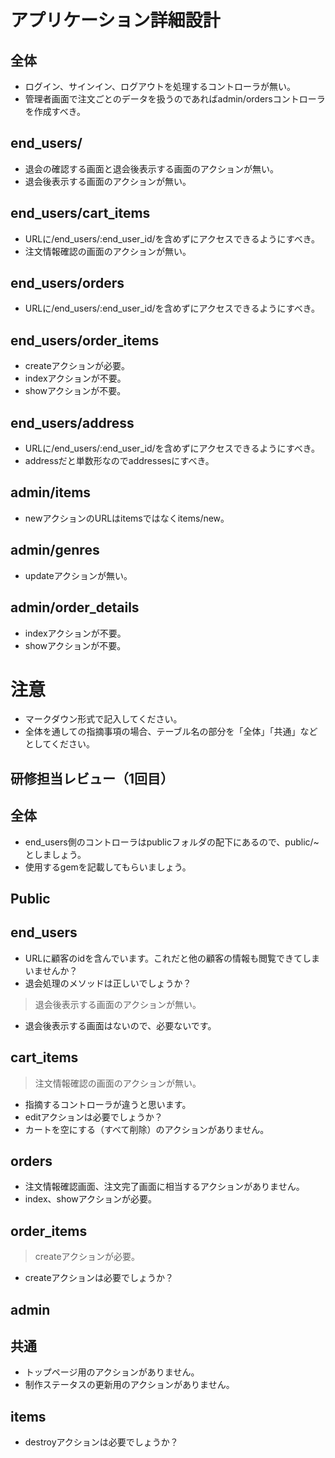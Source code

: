 # アプリケーション詳細設計
## 全体

- ログイン、サインイン、ログアウトを処理するコントローラが無い。
- 管理者画面で注文ごとのデータを扱うのであればadmin/ordersコントローラを作成すべき。
## end_users/
- 退会の確認する画面と退会後表示する画面のアクションが無い。
- 退会後表示する画面のアクションが無い。

## end_users/cart_items
- URLに/end_users/:end_user_id/を含めずにアクセスできるようにすべき。
- 注文情報確認の画面のアクションが無い。

## end_users/orders
- URLに/end_users/:end_user_id/を含めずにアクセスできるようにすべき。

## end_users/order_items
- createアクションが必要。
- indexアクションが不要。
- showアクションが不要。

## end_users/address
- URLに/end_users/:end_user_id/を含めずにアクセスできるようにすべき。
- addressだと単数形なのでaddressesにすべき。


## admin/items
- newアクションのURLはitemsではなくitems/new。

## admin/genres
- updateアクションが無い。

## admin/order_details
- indexアクションが不要。
- showアクションが不要。

# 注意
* マークダウン形式で記入してください。
* 全体を通しての指摘事項の場合、テーブル名の部分を「全体」「共通」などとしてください。

## 研修担当レビュー（1回目）
## 全体
- end_users側のコントローラはpublicフォルダの配下にあるので、public/~としましょう。
- 使用するgemを記載してもらいましょう。

## Public

## end_users
- URLに顧客のidを含んでいます。これだと他の顧客の情報も閲覧できてしまいませんか？
- 退会処理のメソッドは正しいでしょうか？
> 退会後表示する画面のアクションが無い。
   - 退会後表示する画面はないので、必要ないです。

## cart_items
> 注文情報確認の画面のアクションが無い。
  - 指摘するコントローラが違うと思います。
- editアクションは必要でしょうか？
- カートを空にする（すべて削除）のアクションがありません。

## orders
- 注文情報確認画面、注文完了画面に相当するアクションがありません。
- index、showアクションが必要。 

## order_items
> createアクションが必要。
  - createアクションは必要でしょうか？

## admin
## 共通
- トップページ用のアクションがありません。
- 制作ステータスの更新用のアクションがありません。

## items
- destroyアクションは必要でしょうか？
